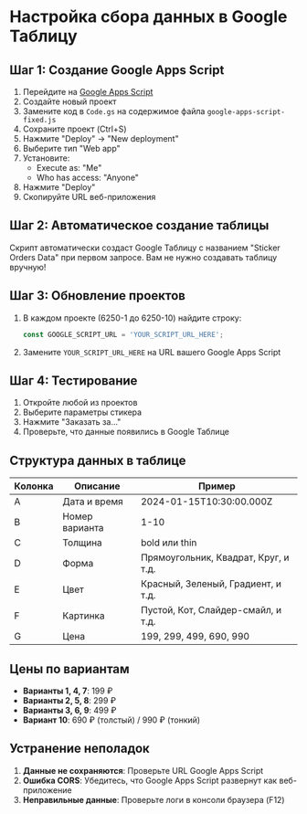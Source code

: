 # Настройка сбора данных в Google Таблицу

## Шаг 1: Создание Google Apps Script

1. Перейдите на [Google Apps Script](https://script.google.com)
2. Создайте новый проект
3. Замените код в `Code.gs` на содержимое файла `google-apps-script-fixed.js`
4. Сохраните проект (Ctrl+S)
5. Нажмите "Deploy" → "New deployment"
6. Выберите тип "Web app"
7. Установите:
   - Execute as: "Me"
   - Who has access: "Anyone"
8. Нажмите "Deploy"
9. Скопируйте URL веб-приложения

## Шаг 2: Автоматическое создание таблицы

Скрипт автоматически создаст Google Таблицу с названием "Sticker Orders Data" при первом запросе. Вам не нужно создавать таблицу вручную!

## Шаг 3: Обновление проектов

1. В каждом проекте (6250-1 до 6250-10) найдите строку:
   ```javascript
   const GOOGLE_SCRIPT_URL = 'YOUR_SCRIPT_URL_HERE';
   ```
2. Замените `YOUR_SCRIPT_URL_HERE` на URL вашего Google Apps Script

## Шаг 4: Тестирование

1. Откройте любой из проектов
2. Выберите параметры стикера
3. Нажмите "Заказать за..."
4. Проверьте, что данные появились в Google Таблице

## Структура данных в таблице

| Колонка | Описание | Пример |
|---------|----------|--------|
| A | Дата и время | 2024-01-15T10:30:00.000Z |
| B | Номер варианта | 1-10 |
| C | Толщина | bold или thin |
| D | Форма | Прямоугольник, Квадрат, Круг, и т.д. |
| E | Цвет | Красный, Зеленый, Градиент, и т.д. |
| F | Картинка | Пустой, Кот, Слайдер-смайл, и т.д. |
| G | Цена | 199, 299, 499, 690, 990 |

## Цены по вариантам

- **Варианты 1, 4, 7**: 199 ₽
- **Варианты 2, 5, 8**: 299 ₽  
- **Варианты 3, 6, 9**: 499 ₽
- **Вариант 10**: 690 ₽ (толстый) / 990 ₽ (тонкий)

## Устранение неполадок

1. **Данные не сохраняются**: Проверьте URL Google Apps Script
2. **Ошибка CORS**: Убедитесь, что Google Apps Script развернут как веб-приложение
3. **Неправильные данные**: Проверьте логи в консоли браузера (F12)
